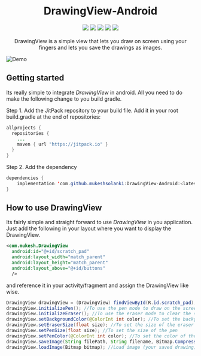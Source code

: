 <h1 align="center">DrawingView-Android</h1>
<p align="center">
  <a href="https://android-arsenal.com/api?level=9"> <img src="https://img.shields.io/badge/API-14%2B-blue.svg?style=flat" /></a>
  <a href="https://jitpack.io/#mukeshsolanki/DrawingView-Android"> <img src="https://jitpack.io/v/mukeshsolanki/DrawingView-Android.svg" /></a>
  <a href="http://android-arsenal.com/details/1/4042"> <img src="https://img.shields.io/badge/Android%20Arsenal-DrawingView--Android-brightgreen.svg?style=flat" /></a>
  <a href="https://travis-ci.org/mukeshsolanki/DrawingView-Android"> <img src="https://travis-ci.org/mukeshsolanki/DrawingView-Android.svg?branch=master" /></a>
  <a href="https://www.paypal.me/mukeshsolanki"> <img src="https://img.shields.io/badge/paypal-donate-yellow.svg" /></a>
  <br /><br />
  DrawingView is a simple view that lets you draw on screen using your fingers and lets you save the drawings as images.
</p>

![Demo](https://github.com/mukeshsolanki/DrawingView-Android/blob/master/ScreenShoot.gif)

## Getting started

Its really simple to integrate *DrawingView* in android. All you need to do make the following change to you build gradle.

Step 1. Add the JitPack repository to your build file. Add it in your root build.gradle at the end of repositories:

```java
allprojects {
  repositories {
    ...
    maven { url "https://jitpack.io" }
  }
}
```
Step 2. Add the dependency
```java
dependencies {
    implementation 'com.github.mukeshsolanki:DrawingView-Android:<latest-version>'
}
```
## How to use DrawingView

Its fairly simple and straight forward to use *DrawingView* in you application. Just add the following in your layout where you want to display the DrawingView.

```XML
<com.mukesh.DrawingView
  android:id="@+id/scratch_pad"
  android:layout_width="match_parent"
  android:layout_height="match_parent"
  android:layout_above="@+id/buttons"
  />
```

and reference it in your activity/fragment and assign the DrawingView like wise.
```Java
DrawingView drawingView = (DrawingView) findViewById(R.id.scratch_pad);
drawingView.initializePen(); //To use the pen mode to draw on the screen
drawingView.initializeEraser(); //To use the eraser mode to clear the screen
drawingView.setBackgroundColor(@ColorInt int color); //To set the background color of the drawing view
drawingView.setEraserSize(float size); //To set the size of the eraser
drawingView.setPenSize(float size); //To set the size of the pen
drawingView.setPenColor(@ColorInt int color); //To set the color of the pen
drawingView.saveImage(String filePath, String filename, Bitmap.CompressFormat format, int quality); //To save the image after your done drawing
drawingView.loadImage(Bitmap bitmap); //Load image (your saved drawing)
```
